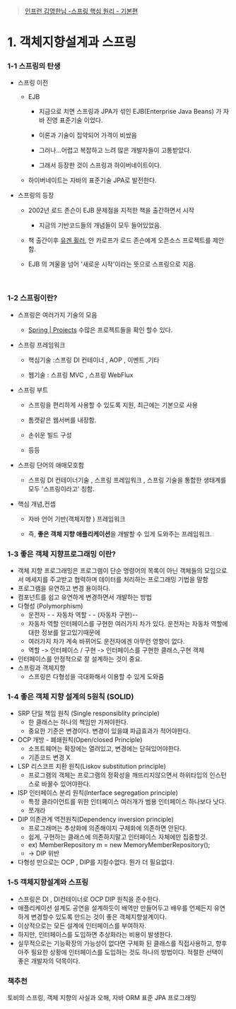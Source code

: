 > [인프런 김영한님 -스프링 핵심 원리 - 기본편](https://www.inflearn.com/course/%EC%8A%A4%ED%94%84%EB%A7%81-%ED%95%B5%EC%8B%AC-%EC%9B%90%EB%A6%AC-%EA%B8%B0%EB%B3%B8%ED%8E%B8)

# 1. 객체지향설계과 스프링



### 1-1 스프링의 탄생

+ 스프링 이전

  + EJB

    + 지금으로 치면 스프링과 JPA가 섞인 EJB(Enterprise Java Beans) 가 자바 진영 표준기술 이었다.

    + 이론과 기술이 집약되어 가격이 비쌌음 

    + 그러나...어렵고 복잡하고 느려 많은 개발자들이 고통받았다.

    + 그래서 등장한 것이 스프링과 하이버네이트이다.

  + 하이버네이트는 자바의 표준기술 JPA로 발전한다.

+ 스프링의 등장

  + 2002년 로드 존슨이 EJB 문제점을 지적한 책을 출간하면서 시작

    + 지금의 기반코드들의 개념들이 모두 들어있었음.

  +  책 출간이후 <u>유겐 휠러</u>, 얀 카로프가 로드 존슨에게 오픈소스 프로젝트를 제안함.

  + EJB 의 겨울을 넘어 '새로운 시작'이라는 뜻으로 스프링으로 지음.

    ​

### 1-2 스프링이란?

+ 스프링은 여러가지 기술의 모음

  + [Spring | Projects](https://spring.io/projects) 수많은 프로젝트들을 확인 할수 있다.

+ 스프링 프레임워크

  + 핵심기술 :스프링 DI 컨테이너 , AOP , 이벤트 ,기타

  + 웹기술 : 스프링 MVC , 스프링 WebFlux

+ 스프링 부트

  + 스프링을 편리하게 사용할 수 있도록 지원, 최근에는 기본으로 사용

  + 톰캣같은 웹서버를 내장함.

  + 손쉬운 빌드 구성

  + 등등

+ 스프링 단어의 애매모호함

  + 스프링 DI 컨테이너기술 , 스프링 프레임워크 , 스프링 기술을 통합한 생태계를 모두 '스프링이라고' 칭함.

+ 핵심 개념,컨셉

  + 자바 언어 기반(객체지향 ) 프레임워크

  + 즉, **좋은 객체 지향 애플리케이션**을 개발할 수 있게 도와주는 프레임워크.


### 1-3 좋은 객체 지향프로그래밍 이란?

+ 객체 지향 프로그래밍은 프로그램이 단순 명령어의 목록이 아닌 객체들의 모임으로서 메세지를 주고받고 협력하며 데이터를 처리하는 프로그래밍 기법을 말함
+ 프로그램을 유연하고 변경 용이하다.
+ 컴포넌트를 쉽고 유연하게 변경하면서 개발하는 방법
+ 다형성 (Polymorphism)
  + 운전자 - - 자동차 역할 - - (자동차 구현)--
  + 자동차 역할 인터페이스를 구현한 여러가지 차가 있다. 운전자는 자동차 역할에대한 정보를 알고있기때문에
  + 여러가지 차가 계속 바뀌어도 운전자에겐 아무런 영향이 없다. 
  + 역할 -> 인터페이스    / 구현 -> 인터페이스를 구현한 클래스,구현 객체
+ 인터페이스를 안정적으로 잘 설계하는 것이 중요.
+ 스프링과 객체지향
  + 스프링은 다형성을 극대화해서 이용할 수 있게 도와줌

### 1-4 좋은 객체 지향 설계의 5원칙 (SOLID)

+ SRP 단일 책임 원칙 (Single responsiblity principle)
  + 한 클래스는 하나의 책임만 가져야한다.
  + 중요한 기준은 변경이다. 변경이 있을떄 파급효과가 적어야한다.
+ OCP 개방 - 폐쇄원칙(Open/closed Principle)
  + 소프트웨어는 확장에는 열려있고, 변경에는 닫혀있어야한다.
  + 기존코드 변경 X
+ LSP 리스코프 치환 원칙(Liskov substitution principle)
  + 프로그램의 객체는 프로그램의 정확성을 깨뜨리지않으면서 하위타입의 인스턴스로 바꿀수 있어야한다.
+ ISP 인터페이스 분리 원칙(Interface segregation principle)
  + 특정 클라이언트를 위한 인터페이스 여러개가 범용 인터페이스 하나보다 낫다.
  + 쪼개라
+ DIP 의존관계 역전원칙(Dependency inversion principle)
  + 프로그래머는 추상화에 의존해야지 구체화에 의존하면 안된다.
  + 쉽게, 구현하는 클래스에 의존하지말고 인터페이스 자체에만 집중할것.
  + ex) MemberRepository m = new MemoryMemberRepository();
  + -> DIP 위반
+ 다형성 만으로는 OCP , DIP를 지킬수없다. 뭔가 더 필요없다.

### 1-5 객체지향설계와 스프링

+ 스프링은 DI , DI컨테이너로 OCP DIP 원칙을 준수한다.
+ 애플리케이션 설계도 공연을 설계하듯이 배역만 만들어두고 배우를 언제든지 유연하게 변경할수 있도록 만드는 것이 좋은 객체지향설계이다.
+ 이상적으로는 모든 설계에 인터페이스를 부여하자.
+ 하지만, 인터페이스를 도입하면 추상화라는 비용이 발생한다.
+ 실무적으로는 기능확장의 가능성이 없다면 구체화 된 클래스를 직접사용하고, 향후 아주 필요한 상황에 인터페이스를 도입하는 것도 하나의 방법이다. 적절한 선택이 좋은 개발자의 덕목이다.



### 책추천

토비의 스프링, 객체 지향의 사실과 오해, 자바 ORM 표준 JPA 프로그래밍



